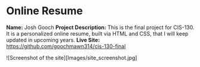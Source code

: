 # Online Resume

**Name:** Josh Gooch
**Project Description:** This is the final project for CIS-130. It is a personalized online resume, built via HTML and CSS, that I will keep updated in upcoming years.
**Live Site:** https://github.com/goochmawn314/cis-130-final

![Screenshot of the site][Images/site_screenshot.jpg]